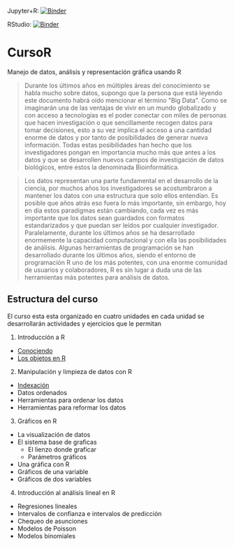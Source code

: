Jupyter+R: [![Binder](https://mybinder.org/badge_logo.svg)](https://mybinder.org/v2/gh/lsantiago/CursoR/main)

RStudio: [![Binder](http://mybinder.org/badge_logo.svg)](http://mybinder.org/v2/gh/lsantiago/CursoR/main?urlpath=rstudio)


# CursoR
Manejo de datos, análisis y representación gráfica usando R

> Durante los últimos años en múltiples áreas del conocimiento se habla mucho sobre datos, supongo que la persona que está leyendo este documento habrá oído mencionar el término "Big Data". Como se imaginarán una de las ventajas de vivir en un mundo globalizado y con acceso a tecnologías es el poder conectar con miles de personas que hacen investigación o que sencillamente recogen datos para tomar decisiones, esto a su vez implica el acceso a una cantidad enorme de datos y por tanto de posibilidades de generar nueva información. Todas estas posibilidades han hecho que los investigadores pongan en importancia mucho más que antes a los datos y que se desarrollen nuevos campos de investigación de datos biológicos, entre estos la denominada Bioinformática.

 

> Los datos representan una parte fundamental en el desarrollo de la ciencia, por muchos años los investigadores se acostumbraron a mantener los datos con una estructura que solo ellos entendían. Es posible que años atrás eso fuera lo más importante, sin embargo, hoy en día estos paradigmas están cambiando, cada vez es más importante que los datos sean guardados con formatos estandarizados y que puedan ser leídos por cualquier investigador. Paralelamente, durante los últimos años se ha desarrollado enormemente la capacidad computacional y con ella las posibilidades de análisis. Algunas herramientas de programación se han desarrollado durante los últimos años, siendo el entorno de programación R uno de los más potentes, con una enorme comunidad de usuarios y colaboradores, R es sin lugar a duda una de las herramientas más potentes para análisis de datos.

## Estructura del curso

El curso esta esta organizado en cuatro unidades en cada unidad se desarrollarán actividades y ejercicios que le permitan 

1. Introducción a R
  - [Conociendo](../CursoR/Docs/01.ConociendoR.pdf)
  - [Los objetos en R](https://github.com/lsantiago/CursoR/blob/main/Docs/02.Objetos.pdf)
2. Manipulación y limpieza de datos con R
  - [Indexación](../CursoR/Docs/03.Indexacion.pdf)
  - Datos ordenados
  - Herramientas para ordenar los datos
  - Herramientas para reformar los datos
3. Gráficos en R
  - La visualización de datos
  - El sistema base de graficas
    - El lienzo donde graficar
    - Parámetros gráficos
  - Una gráfica con R
  - Gráficos de una variable
  - Gráficos de dos variables
4. Introducción al análisis lineal en R
  - Regresiones lineales
  - Intervalos de confianza e intervalos de predicción
  - Chequeo de asunciones
  - Modelos de Poisson
  - Modelos binomiales
